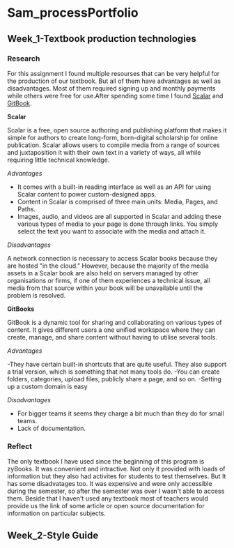 # Sam_processPortfolio
## Week_1-Textbook production technologies
### Research
For this assignment I found multiple resourses that can be very helpful for the production of our textbook. But all of them have advantages as well as disadvantages.
Most of them required signing up and monthly payments while others were free for use.After spending some time I found [Scalar](https://scalar.me/anvc/scalar/) and [GitBook](https://www.gitbook.com/about).

**Scalar**

Scalar is a free, open source authoring and publishing platform that makes it simple for authors to create long-form, born-digital scholarship for online publication.
Scalar allows users to compile media from a range of sources and juxtaposition it with their own text in a variety of ways, all while requiring little technical knowledge.


*Advantages*

- It comes with a built-in reading interface as well as an API for using Scalar content to power custom-designed apps.
- Content in Scalar is comprised of three main units: Media, Pages, and Paths.
- Images, audio, and videos are all supported in Scalar and adding these various types of media to your page is done through links. 
 You simply select the text you want to associate with the media and attach it.
 
 *Disadvantages*
 
 A network connection is necessary to access Scalar books because they are hosted "in the cloud."
 However, because the majority of the media assets in a Scalar book are also held on servers managed by other organisations or firms, 
 if one of them experiences a technical issue, all media from that source within your book will be unavailable until the problem is resolved.
 
 **GitBooks**
 
 GitBook is a dynamic tool for sharing and collaborating on various types of content.
 It gives different users a one unified workspace where they can create, manage, and share content without having to utilise several tools.
 
 *Advantages*
 
 -They have certain built-in shortcuts that are quite useful. They also support a trial version, which is something that not many tools do.
 -You can create folders, categories, upload files, publicly share a page, and so on.
 -Setting up a custom domain is easy
 
 *Disadvantages*
 
 - For bigger teams it seems they charge a bit much than they do for small teams.
 - Lack of documentation.
 
 ### Reflect
 The only textbook I have used since the beginning of this program is zyBooks. It was convenient and intractive. Not only it provided with loads of information but they also had activites for students to test themselves. But It has some disadvatages too. It was expensive and were only accessible during the semester, so after the semester was over I wasn't able to access them. Beside that I haven't used any textbook most of teachers would provide us the link of some article or open source documentation for information on particular subjects. 
## Week_2-Style Guide


